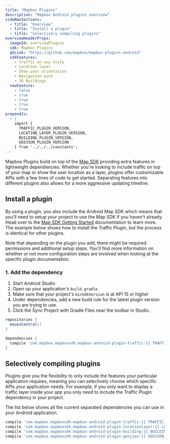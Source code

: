 ```yaml
---
title: "Mapbox Plugins"
description: "Mapbox Android plugins overview"
sideNavSections:
  - title: "Overview"
  - title: "Install a plugin"
  - title: "Selectively compiling plugins"
overviewHeaderProps:
  imageId: overviewPlugins
  sdk: Mapbox Plugins
  ghLink: "https://github.com/mapbox/mapbox-plugins-android"
  sdkFeatures:
    - Traffic on any style
    - Location layer
    - Show user orientation
    - Navigation puck
    - 3D Buildings
  newFeature:
    - false
    - true
    - true
    - true
    - true
prependJs:
  - |
    import {
      TRAFFIC_PLUGIN_VERSION,
      LOCATION_LAYER_PLUGIN_VERSION,
      BUILDING_PLUGIN_VERSION,
      GEOJSON_PLUGIN_VERSION
    } from '../../../constants';
---
```

Mapbox Plugins build on top of the [Map SDK](/android-docs/map-sdk/overview/getting-started/) providing extra features in lightweight dependencies. Whether you're looking to include traffic on top of your map or show the user location as a layer, plugins offer customizable APIs with a few lines of code to get started. Separating features into different plugins also allows for a more aggressive updating timeline.

## Install a plugin

By using a plugin, you also include the Android Map SDK which means that you'll need to setup your project to use the Map SDK if you haven't already. Head over to the [Map SDK Getting Started](/android-docs/map-sdk/overview) documentation to learn more. The example below shows how to install the Traffic Plugin, but the process is identical for other plugins.

Note that depending on the plugin you add, there might be required permissions and additional setup steps. You'll find more information on whether or not more configuration steps are involved when looking at the specific plugin documentation.

### 1. Add the dependency

1. Start Android Studio
2. Open up your application's `build.gradle`
3. Make sure that your project's `minSdkVersion` is at API 15 or higher
4. Under dependencies, add a new build rule for the latest plugin version you are trying to use.
5. Click the Sync Project with Gradle Files near the toolbar in Studio.

```groovy
repositories {
  mavenCentral()
}

dependencies {
  compile 'com.mapbox.mapboxsdk:mapbox-android-plugin-traffic:{{ TRAFFIC_PLUGIN_VERSION }}'
}
```

## Selectively compiling plugins

Plugins give you the flexibility to only include the features your particular application requires, meaning you can selectively choose which specific APIs your application needs. For example, if you only want to display a traffic layer inside your app you only need to include the Traffic Plugin dependency in your project.

The list below shows all the current separated dependencies you can use in your Android application.

```groovy
compile 'com.mapbox.mapboxsdk:mapbox-android-plugin-traffic:{{ TRAFFIC_PLUGIN_VERSION }}'
compile 'com.mapbox.mapboxsdk:mapbox-android-plugin-locationlayer:{{ LOCATION_LAYER_PLUGIN_VERSION }}'
compile 'com.mapbox.mapboxsdk:mapbox-android-plugin-building:{{ BUILDING_PLUGIN_VERSION }}'
compile 'com.mapbox.mapboxsdk:mapbox-android-plugin-geojson:{{ GEOJSON_PLUGIN_VERSION }}'
```
